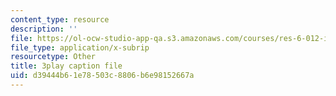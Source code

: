 ```yaml
---
content_type: resource
description: ''
file: https://ol-ocw-studio-app-qa.s3.amazonaws.com/courses/res-6-012-introduction-to-probability-spring-2018/d39444b61e78503c8806b6e98152667a_11iF2ovjKOg.vtt
file_type: application/x-subrip
resourcetype: Other
title: 3play caption file
uid: d39444b6-1e78-503c-8806-b6e98152667a
---
```

